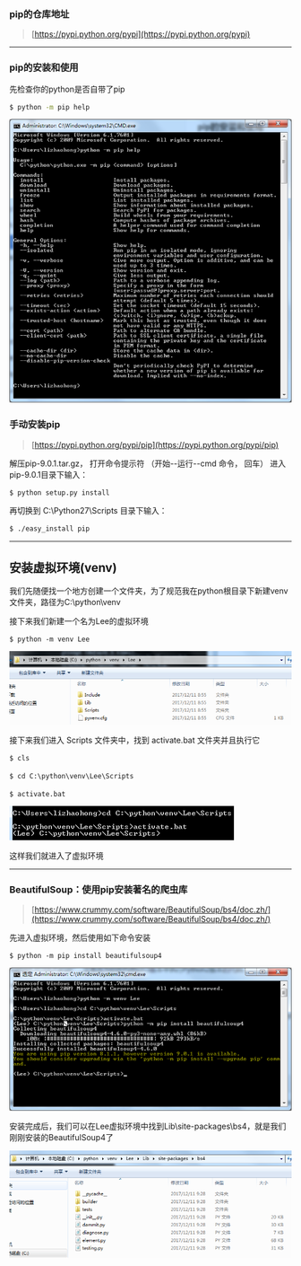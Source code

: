 ### pip的仓库地址

> [https://pypi.python.org/pypi](https://pypi.python.org/pypi)

---

### pip的安装和使用

先检查你的python是否自带了pip

```bash
$ python -m pip help
```

![](/assets/124123import.png)

### 手动安装pip

> [https://pypi.python.org/pypi/pip](https://pypi.python.org/pypi/pip)

解压pip-9.0.1.tar.gz， 打开命令提示符 （开始--运行--cmd 命令， 回车） 进入 pip-9.0.1目录下输入：

```bash
$ python setup.py install
```

再切换到 C:\Python27\Scripts 目录下输入：

```bash
$ ./easy_install pip
```

---

## 安装虚拟环境\(venv\)

我们先随便找一个地方创建一个文件夹，为了规范我在python根目录下新建venv文件夹，路径为C:\python\venv

接下来我们新建一个名为Lee的虚拟环境

```
$ python -m venv Lee
```

![](/assets/124245import.png)

接下来我们进入 Scripts 文件夹中，找到 activate.bat 文件夹并且执行它

```
$ cls

$ cd C:\python\venv\Lee\Scripts

$ activate.bat
```

![](/assets/1435324import.png)

这样我们就进入了虚拟环境

---

### BeautifulSoup：使用pip安装著名的爬虫库

> [https://www.crummy.com/software/BeautifulSoup/bs4/doc.zh/](https://www.crummy.com/software/BeautifulSoup/bs4/doc.zh/)

先进入虚拟环境，然后使用如下命令安装

```
$ python -m pip install beautifulsoup4
```

![](/assets/12341234234import.png)

安装完成后，我们可以在Lee虚拟环境中找到Lib\site-packages\bs4，就是我们刚刚安装的BeautifulSoup4了

![](/assets/13123123123import.png)

